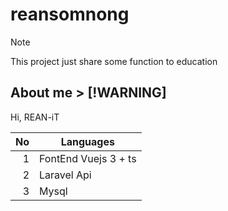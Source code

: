 # reansomnong
> [!NOTE]
> This project just share some function to education



## About me > [!WARNING]

Hi, REAN-iT 

| No   | Languages |
|-----:|-----------|
|     1| FontEnd Vuejs 3 + ts|
|     2| Laravel Api    |
|     3| Mysql       |
